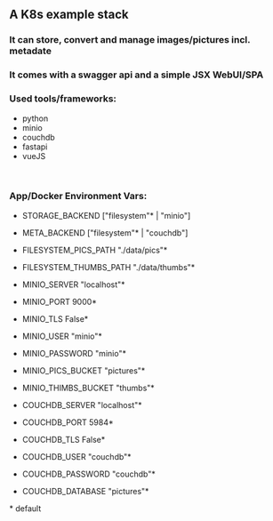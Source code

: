 ## A K8s example stack
### It can store, convert and manage images/pictures incl. metadate  
### It comes with a swagger api and a simple JSX WebUI/SPA

### Used tools/frameworks:
* python
* minio
* couchdb
* fastapi
* vueJS

<br>

### App/Docker Environment Vars:
* STORAGE_BACKEND ["filesystem"* | "minio"]
* META_BACKEND ["filesystem"* | "couchdb"]

* FILESYSTEM_PICS_PATH "./data/pics"*
* FILESYSTEM_THUMBS_PATH "./data/thumbs"*
* MINIO_SERVER "localhost"*
* MINIO_PORT 9000*
* MINIO_TLS False*
* MINIO_USER "minio"*
* MINIO_PASSWORD "minio"*
* MINIO_PICS_BUCKET "pictures"*
* MINIO_THIMBS_BUCKET "thumbs"*

* COUCHDB_SERVER "localhost"*
* COUCHDB_PORT 5984*
* COUCHDB_TLS False*
* COUCHDB_USER "couchdb"*
* COUCHDB_PASSWORD "couchdb"*
* COUCHDB_DATABASE "pictures"*



\* default